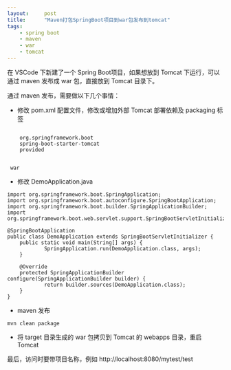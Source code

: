 ```yaml
---
layout:     post
title:      "Maven打包SpringBoot项目到war包发布到tomcat"
tags:
    - spring boot
    - maven
    - war
    - tomcat
---
```


在 VSCode 下新建了一个 Spring Boot项目，如果想放到 Tomcat 下运行，可以通过 maven 发布成 war 包，直接放到 Tomcat 目录下。

通过 maven 发布，需要做以下几个事情：

* 修改 pom.xml 配置文件，修改或增加外部 Tomcat 部署依赖及 packaging 标签

<pre><code><dependency>
    <groupId>org.springframework.boot</groupId>
    <artifactId>spring-boot-starter-tomcat</artifactId>
    <scope>provided</scope>
 </dependency>

 <packaging>war</packaging>
</code></pre>

* 修改 DemoApplication.java

<pre><code>import org.springframework.boot.SpringApplication;
import org.springframework.boot.autoconfigure.SpringBootApplication;
import org.springframework.boot.builder.SpringApplicationBuilder;
import org.springframework.boot.web.servlet.support.SpringBootServletInitializer;

@SpringBootApplication
public class DemoApplication extends SpringBootServletInitializer {
    public static void main(String[] args) {
            SpringApplication.run(DemoApplication.class, args);
    }

    @Override
    protected SpringApplicationBuilder configure(SpringApplicationBuilder builder) {
            return builder.sources(DemoApplication.class);
    }
}
</code></pre>

* maven 发布

<pre><code>mvn clean package</code></pre>

* 将 target 目录生成的 war 包拷贝到 Tomcat 的 webapps 目录，重启 Tomcat

最后，访问时要带项目名称，例如 http://localhost:8080/mytest/test
